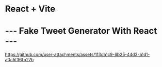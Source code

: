 # React + Vite
# --- Fake Tweet Generator With React ---
https://github.com/user-attachments/assets/113da1c9-6b25-44d3-a1d1-a0c5f36fb27b

